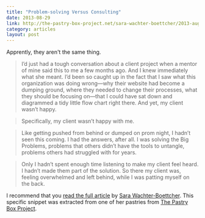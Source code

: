 ```yaml
---
title: "Problem-solving Versus Consulting"
date: 2013-08-29
link: http://the-pastry-box-project.net/sara-wachter-boettcher/2013-august-27/
category: articles
layout: post
---
```


Apprently, they aren't the same thing.

> I’d just had a tough conversation about a client project when a mentor of mine
> said this to me a few months ago. And I knew immediately what she meant. I’d
> been so caught up in the fact that I saw what this organization was doing
> wrong—why their website had become a dumping ground, where they needed to
> change their processes, what they should be focusing on—that I could have sat
> down and diagrammed a tidy little flow chart right there. And yet, my client
> wasn’t happy.

> Specifically, my client wasn’t happy with me.

> Like getting pushed from behind or dumped on prom night, I hadn’t seen this
> coming. I had the answers, after all. I was solving the Big Problems, problems
> that others didn’t have the tools to untangle, problems others had struggled
> with for years.

> Only I hadn’t spent enough time listening to make my client feel heard. I
> hadn’t made them part of the solution. So there my client was, feeling
> overwhelmed and left behind, while I was patting myself on the back.

I recommend that you [read the full article][1] by [Sara Wachter-Boettcher][3].
This specific snippet was extracted from one of her pastries from [The Pastry
Box Project][2].

[1]: http://the-pastry-box-project.net/sara-wachter-boettcher/2013-august-27/
[2]: http://the-pastry-box-project.net/baker/sara-wachter-boettcher/
[3]: http://sarawb.com/
